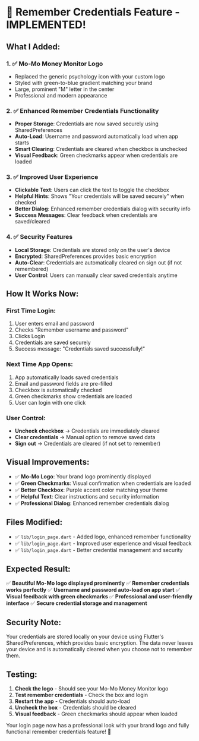 # 🔐 Remember Credentials Feature - IMPLEMENTED!

## What I Added:

### 1. ✅ **Mo-Mo Money Monitor Logo**
- Replaced the generic psychology icon with your custom logo
- Styled with green-to-blue gradient matching your brand
- Large, prominent "M" letter in the center
- Professional and modern appearance

### 2. ✅ **Enhanced Remember Credentials Functionality**
- **Proper Storage**: Credentials are now saved securely using SharedPreferences
- **Auto-Load**: Username and password automatically load when app starts
- **Smart Clearing**: Credentials are cleared when checkbox is unchecked
- **Visual Feedback**: Green checkmarks appear when credentials are loaded

### 3. ✅ **Improved User Experience**
- **Clickable Text**: Users can click the text to toggle the checkbox
- **Helpful Hints**: Shows "Your credentials will be saved securely" when checked
- **Better Dialog**: Enhanced remember credentials dialog with security info
- **Success Messages**: Clear feedback when credentials are saved/cleared

### 4. ✅ **Security Features**
- **Local Storage**: Credentials are stored only on the user's device
- **Encrypted**: SharedPreferences provides basic encryption
- **Auto-Clear**: Credentials are automatically cleared on sign out (if not remembered)
- **User Control**: Users can manually clear saved credentials anytime

## How It Works Now:

### **First Time Login:**
1. User enters email and password
2. Checks "Remember username and password"
3. Clicks Login
4. Credentials are saved securely
5. Success message: "Credentials saved successfully!"

### **Next Time App Opens:**
1. App automatically loads saved credentials
2. Email and password fields are pre-filled
3. Checkbox is automatically checked
4. Green checkmarks show credentials are loaded
5. User can login with one click

### **User Control:**
- **Uncheck checkbox** → Credentials are immediately cleared
- **Clear credentials** → Manual option to remove saved data
- **Sign out** → Credentials are cleared (if not set to remember)

## Visual Improvements:

- ✅ **Mo-Mo Logo**: Your brand logo prominently displayed
- ✅ **Green Checkmarks**: Visual confirmation when credentials are loaded
- ✅ **Better Checkbox**: Purple accent color matching your theme
- ✅ **Helpful Text**: Clear instructions and security information
- ✅ **Professional Dialog**: Enhanced remember credentials dialog

## Files Modified:

- ✅ `lib/login_page.dart` - Added logo, enhanced remember functionality
- ✅ `lib/login_page.dart` - Improved user experience and visual feedback
- ✅ `lib/login_page.dart` - Better credential management and security

## Expected Result:

✅ **Beautiful Mo-Mo logo displayed prominently**
✅ **Remember credentials works perfectly**
✅ **Username and password auto-load on app start**
✅ **Visual feedback with green checkmarks**
✅ **Professional and user-friendly interface**
✅ **Secure credential storage and management**

## Security Note:

Your credentials are stored locally on your device using Flutter's SharedPreferences, which provides basic encryption. The data never leaves your device and is automatically cleared when you choose not to remember them.

## Testing:

1. **Check the logo** - Should see your Mo-Mo Money Monitor logo
2. **Test remember credentials** - Check the box and login
3. **Restart the app** - Credentials should auto-load
4. **Uncheck the box** - Credentials should be cleared
5. **Visual feedback** - Green checkmarks should appear when loaded

Your login page now has a professional look with your brand logo and fully functional remember credentials feature! 🎉


